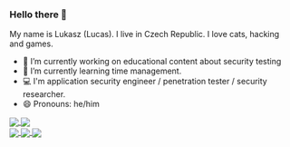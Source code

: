 ### Hello there 👋

My name is Lukasz (Lucas). I live in Czech Republic. I love cats, hacking and games. 

- 🔭 I’m currently working on educational content about security testing
- 🌱 I’m currently learning time management.
- :computer: I'm application security engineer / penetration tester / security researcher.
- 😄 Pronouns: he/him



<a href="">
  <img align="center" src="https://github-readme-stats.vercel.app/api?username=lwierzbicki&line_height=33&layout=compact&theme=dark" />
</a>

<a href="">
  <img align="center" src="https://github-readme-stats.vercel.app/api/top-langs/?username=lwierzbicki&hide=cmake&langs_count=4&line_height=35&theme=dark" />
</a>

<br/>
<a href="https://www.linkedin.com/in/lwierzbicki/">
  <img align="center" src="https://img.shields.io/badge/-lwierzbicki-blue?style=flat-square&logo=Linkedin&logoColor=white&link=https://www.linkedin.com/in/lwierzbicki/" />
</a>
<a href="https://github.com/lwierzbicki/">
  <img align="center" src="https://img.shields.io/badge/-lwierzbicki-000?style=flat-square&logo=Github&logoColor=white&link=https://github.com/lwierzbicki" />  
</a>
<a href="">
  <img align="center" src="https://komarev.com/ghpvc/?username=lwierzbicki&color=green" />
</a>

<!--
CVEs
Exploits
credly
-->
